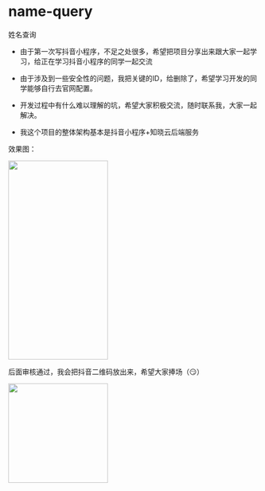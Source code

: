 # name-query
姓名查询

* 由于第一次写抖音小程序，不足之处很多，希望把项目分享出来跟大家一起学习，给正在学习抖音小程序的同学一起交流

* 由于涉及到一些安全性的问题，我把关键的ID，给删除了，希望学习开发的同学能够自行去官网配置。

* 开发过程中有什么难以理解的坑，希望大家积极交流，随时联系我，大家一起解决。

* 我这个项目的整体架构基本是抖音小程序+知晓云后端服务

效果图：

<img src="https://xunmengren-blog.oss-cn-beijing.aliyuncs.com/20200629200917.png" width="200px" height="400px">

后面审核通过，我会把抖音二维码放出来，希望大家捧场（😏）

<img src="https://xunmengren-blog.oss-cn-beijing.aliyuncs.com/20200629202632.png" width="200px" height="200px">
